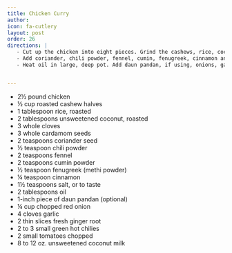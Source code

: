 ```yaml
---
title: Chicken Curry
author:
icon: fa-cutlery
layout: post
order: 26
directions: |
   - Cut up the chicken into eight pieces. Grind the cashews, rice, coconut, cloves and cardamom seeds into a fine paste, using a blender or a mortar and pestle
   - Add coriander, chili powder, fennel, cumin, fenugreek, cinnamon and salt. Mix well and then rub mixture over chicken pieces. Allow chicken to sit for 15 to 20 minutes.
   - Heat oil in large, deep pot. Add daun pandan, if using, onions, garlic and ginger and fry until onions are soft and golden. Add chicken and sauté for 5 to 7 minutes. Add chilies and tomatoes and coconut milk. Bring slowly to a boil then simmer gently, uncovered, until done, about 40 minutes. Serve with rice.


---
```


<ul>
	<li>2½ pound chicken</li>
	<li>½ cup roasted cashew halves</li>
	<li>1 tablespoon rice, roasted</li>
	<li>2 tablespoons unsweetened coconut, roasted</li>
	<li>3 whole cloves</li>
	<li>3 whole cardamom seeds</li>
	<li>2 teaspoons coriander seed</li>
	<li>½ teaspoon chili powder</li>
	<li>2 teaspoons fennel</li>
	<li>2 teaspoons cumin powder</li>
	<li>½ teaspoon fenugreek (methi powder)</li>
	<li>¼ teaspoon cinnamon</li>
	<li>1½ teaspoons salt, or to taste</li>
	<li>2 tablespoons oil</li>
	<li>1-inch piece of daun pandan (optional)</li>
	<li>¼ cup chopped red onion</li>
	<li>4 cloves garlic</li>
	<li>2 thin slices fresh ginger root</li>
	<li>2 to 3 small green hot chilies</li>
	<li>2 small tomatoes chopped</li>
	<li>8 to 12 oz. unsweetened coconut milk</li>
</ul>